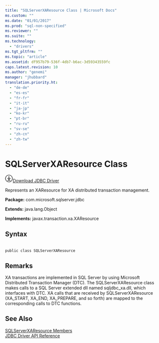 ```yaml
---
title: "SQLServerXAResource Class | Microsoft Docs"
ms.custom: ""
ms.date: "01/01/2017"
ms.prod: "sql-non-specified"
ms.reviewer: ""
ms.suite: ""
ms.technology: 
  - "drivers"
ms.tgt_pltfrm: ""
ms.topic: "article"
ms.assetid: df957b79-536f-4db7-b6ac-3d59343559fc
caps.latest.revision: 10
ms.author: "genemi"
manager: "jhubbard"
translation.priority.ht: 
  - "de-de"
  - "es-es"
  - "fr-fr"
  - "it-it"
  - "ja-jp"
  - "ko-kr"
  - "pt-br"
  - "ru-ru"
  - "sv-se"
  - "zh-cn"
  - "zh-tw"
---
```

# SQLServerXAResource Class
![Download](../../../ssdt/media/download.png)[Download JDBC Driver](http://go.microsoft.com/fwlink/?LinkId=245496)

  Represents an XAResource for XA distributed transaction management.  
  
 **Package:** com.microsoft.sqlserver.jdbc  
  
 **Extends:** java.lang.Object  
  
 **Implements:** javax.transaction.xa.XAResource  
  
## Syntax  
  
```  
  
public class SQLServerXAResource  
```  
  
## Remarks  
 XA transactions are implemented in SQL Server by using Microsoft Distributed Transaction Manager (DTC). The SQLServerXAResource class makes calls to a SQL Server extended dll named sqljdbc_xa.dll, which interfaces with DTC. XA calls that are received by SQLServerXAResource (XA_START, XA_END, XA_PREPARE, and so forth) are mapped to the corresponding calls to DTC functions.  
  
## See Also  
 [SQLServerXAResource Members](../../../connect/jdbc/reference/sqlserverxaresource-members.md)   
 [JDBC Driver API Reference](../../../connect/jdbc/reference/jdbc-driver-api-reference.md)  
  
  